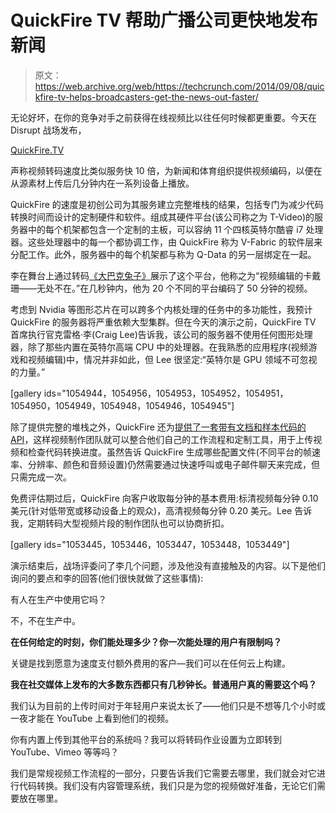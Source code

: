 # QuickFire TV 帮助广播公司更快地发布新闻

> 原文：<https://web.archive.org/web/https://techcrunch.com/2014/09/08/quickfire-tv-helps-broadcasters-get-the-news-out-faster/>

无论好坏，在你的竞争对手之前获得在线视频比以往任何时候都更重要。今天在 Disrupt 战场发布，

[QuickFire.TV](https://web.archive.org/web/20230404124422/http://quickfire.tv/)

声称视频转码速度比类似服务快 10 倍，为新闻和体育组织提供视频编码，以便在从源素材上传后几分钟内在一系列设备上播放。

QuickFire 的速度是初创公司为其服务建立完整堆栈的结果，包括专门为减少代码转换时间而设计的定制硬件和软件。组成其硬件平台(该公司称之为 T-Video)的服务器中的每个机架都包含一个定制的主板，可以容纳 11 个四核英特尔酷睿 i7 处理器。这些处理器中的每一个都协调工作，由 QuickFire 称为 V-Fabric 的软件层来分配工作。此外，服务器中的每个机架都与称为 Q-Data 的另一层绑定在一起。

李在舞台上通过转码[《大巴克兔子》](https://web.archive.org/web/20230404124422/https://www.youtube.com/watch?v=YE7VzlLtp-4)展示了这个平台，他称之为“视频编辑的卡戴珊——无处不在。”在几秒钟内，他为 20 个不同的平台编码了 50 分钟的视频。

考虑到 Nvidia 等图形芯片在可以跨多个内核处理的任务中的多功能性，我预计 QuickFire 的服务器将严重依赖大型集群。但在今天的演示之前，QuickFire TV 首席执行官克雷格·李(Craig Lee)告诉我，该公司的服务器不使用任何图形处理器，除了那些内置在英特尔高端 CPU 中的处理器。在我熟悉的应用程序(视频游戏和视频编辑)中，情况并非如此，但 Lee 很坚定:“英特尔是 GPU 领域不可忽视的力量。”

[gallery ids="1054944，1054956，1054953，1054952，1054951，1054950，1054949，1054948，1054946，1054945"]

除了提供完整的堆栈之外，QuickFire 还为[提供了一套带有文档和样本代码的 API](https://web.archive.org/web/20230404124422/http://developer.quickfire.tv/)，这样视频制作团队就可以整合他们自己的工作流程和定制工具，用于上传视频和检查代码转换进度。虽然告诉 QuickFire 生成哪些配置文件(不同平台的帧速率、分辨率、颜色和音频设置)仍然需要通过快速呼叫或电子邮件聊天来完成，但只需完成一次。

免费评估期过后，QuickFire 向客户收取每分钟的基本费用:标清视频每分钟 0.10 美元(针对低带宽或移动设备上的观众)，高清视频每分钟 0.20 美元。Lee 告诉我，定期转码大型视频片段的制作团队也可以协商折扣。

[gallery ids="1053445，1053446，1053447，1053448，1053449"]

演示结束后，战场评委问了李几个问题，涉及他没有直接触及的内容。以下是他们询问的要点和李的回答(他们很快就做了这些事情):

有人在生产中使用它吗？

不，不在生产中。

**在任何给定的时刻，你们能处理多少？你一次能处理的用户有限制吗？**

关键是找到愿意为速度支付额外费用的客户—我们可以在任何云上构建。

**我在社交媒体上发布的大多数东西都只有几秒钟长。普通用户真的需要这个吗？**

我们认为目前的上传时间对于年轻用户来说太长了——他们只是不想等几个小时或一夜才能在 YouTube 上看到他们的视频。

你有内置上传到其他平台的系统吗？我可以将转码作业设置为立即转到 YouTube、Vimeo 等等吗？

我们是常规视频工作流程的一部分，只要告诉我们它需要去哪里，我们就会对它进行代码转换。我们没有内容管理系统，我们只是为您的视频做好准备，无论它们需要放在哪里。